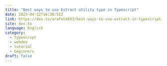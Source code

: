 ```yaml
---
title: "Best ways to use Extract utility type in Typescript"
date: 2023-04-12T16:30:51Z
link: https://dev.to/arafat4693/best-ways-to-use-extract-in-typescript-jc2?utm_medium=RSS&utm_source=news.12bit.vn
site: dev.to
language: English
category:
  - typescript
  - webdev
  - tutorial
  - beginners
draft: false
---
```

